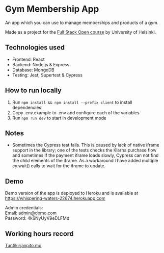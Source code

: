 # Gym Membership App

An app which you can use to manage memberships and products of a gym.

Made as a project for the [Full Stack Open course](https://fullstackopen.com/en/) by University of Helsinki.

## Technologies used
- Frontend: React
- Backend: Node.js & Express
- Database: MongoDB
- Testing: Jest, Supertest & Cypress

## How to run locally
1. Run `npm install && npm install --prefix client` to install dependencies
2. Copy .env.example to .env and configure each of the variables
3. Run `npm run dev` to start in development mode

## Notes
- Sometimes the Cypress test fails. This is caused by lack of native iframe support in the library; one of the tests checks the Klarna purchase flow and sometimes if the payment iframe loads slowly, Cypress can not find the child elements of the iframe. As a workaround I have added multiple cy.wait() calls to wait for the iframe to update.

## Demo
Demo version of the app is deployed to Heroku and is available at https://whispering-waters-22674.herokuapp.com

Admin credentials:  
Email: admin@demo.com  
Password: 4k6NyUyV9eDLFMd

## Working hours record 
[Tuntikirjanpito.md](Tuntikirjanpito.md)


